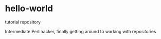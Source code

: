 # hello-world
tutorial repository

Intermediate Perl hacker, finally getting around to working with repositories
